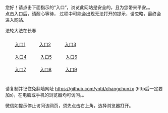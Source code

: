 您好！请点击下面指示的“入口”，浏览此网站是安全的，且为您带来平安。。 <br/>
点击入口后，请耐心等待， 过程中可能会出现无法打开的提示，请忽略，最终会进入网站. </br>

法轮大法在长春<br/>
<div style="padding:10px"><a style="margin:20px" target="_blank" href="https://d1w62afxiftadb.cloudfront.net/2Qpsp?slqjktur" id="ccLink1" rel="nofollow">入口1</a> <a target="_blank" style="margin:20px" href="https://d25ap91lfs2b1s.cloudfront.net/2Qpsp?oltppjee" id="ccLink2" rel="nofollow">入口2</a> <a style="margin:20px" target="_blank" href="https://d1mv9ygk8pdp24.cloudfront.net/2Qpsp?xtfbtke" id="ccLink3" rel="nofollow">入口3</a></div>

<div style="padding:10px" ><a style="margin:20px" target="_blank" href="https://d1w62afxiftadb.cloudfront.net/2Qpsp?slqjktur" id="ccLink4" rel="nofollow">入口4</a> <a style="margin:20px" href="https://d25ap91lfs2b1s.cloudfront.net/2Qpsp?oltppjee" target="_blank" id="ccLink5" rel="nofollow">入口5</a> <a style="margin:20px" href="https://d1mv9ygk8pdp24.cloudfront.net/2Qpsp?xtfbtke" target="_blank" id="ccLink6" rel="nofollow">入口6</a></div>

<div style="padding:10px"><a style="margin:20px" target="_blank" href="https://d1w62afxiftadb.cloudfront.net/2Qpsp?slqjktur" id="ccLink7" rel="nofollow">入口7</a> <a style="margin:20px" href="https://d25ap91lfs2b1s.cloudfront.net/2Qpsp?oltppjee" target="_blank" id="ccLink8" rel="nofollow">入口8</a> <a style="margin:20px" target="_blank" href="https://d1mv9ygk8pdp24.cloudfront.net/2Qpsp?xtfbtke" id="ccLink9" rel="nofollow">入口9</a></div>

<br/>



请复制并记住免翻墙网址 https://github.com/yntd/changchunzx (http后一定要加s)，在电脑或手机的浏览器均可访问。。<br/>

微信如提示停止访问该网页，须先点击右上角，选择浏览器打开。
